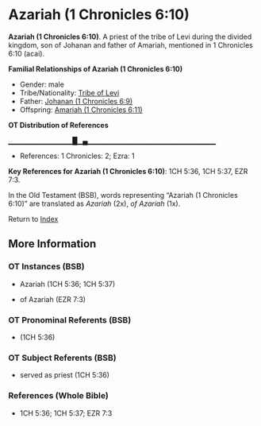 # Azariah (1 Chronicles 6:10)
**Azariah (1 Chronicles 6:10)**. 
A priest of the tribe of Levi during the divided kingdom, son of Johanan and father of Amariah, mentioned in 1 Chronicles 6:10 (acai). 




**Familial Relationships of Azariah (1 Chronicles 6:10)**


* Gender: male
* Tribe/Nationality: [Tribe of Levi](../../../groups/md/acai/Levi.md)
* Father: [Johanan (1 Chronicles 6:9)](Johanan.7.md)
* Offspring: [Amariah (1 Chronicles 6:11)](Amariah.2.md)


**OT Distribution of References**

▁▁▁▁▁▁▁▁▁▁▁▁█▁▄▁▁▁▁▁▁▁▁▁▁▁▁▁▁▁▁▁▁▁▁▁▁▁▁
* References: 1 Chronicles: 2; Ezra: 1



**Key References for Azariah (1 Chronicles 6:10)**: 
1CH 5:36, 1CH 5:37, EZR 7:3. 


In the Old Testament (BSB), words representing “Azariah (1 Chronicles 6:10)” are translated as 
*Azariah* (2x), *of Azariah* (1x). 




Return to [Index](00-Index.md)

## More Information

### OT Instances (BSB)

* Azariah (1CH 5:36; 1CH 5:37)

* of Azariah (EZR 7:3)



### OT Pronominal Referents (BSB)

*  (1CH 5:36)



### OT Subject Referents (BSB)

* served as priest (1CH 5:36)



### References (Whole Bible)

* 1CH 5:36; 1CH 5:37; EZR 7:3



